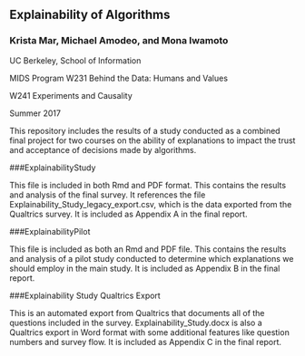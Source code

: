 ## Explainability of Algorithms
### Krista Mar, Michael Amodeo, and Mona Iwamoto

  UC Berkeley, School of Information
  
  MIDS Program
  W231 Behind the Data: Humans and Values
  
  W241 Experiments and Causality
  
  Summer 2017


This repository includes the results of a study conducted as a combined final project for two courses on the ability of explanations to impact the trust and acceptance of decisions made by algorithms.

###ExplainabilityStudy

This file is included in both Rmd and PDF format. This contains the results and analysis of the final survey. It references the file Explainability_Study_legacy_export.csv, which is the data exported from the Qualtrics survey. It is included as Appendix A in the final report.

###ExplainabilityPilot

This file is included as both an Rmd and PDF file. This contains the results and analysis of a pilot study conducted to determine which explanations we should employ in the main study. It is included as Appendix B in the final report.

###Explainability Study Qualtrics Export

This is an automated export from Qualtrics that documents all of the questions included in the survey. Explainability_Study.docx is also a Qualtrics export in Word format with some additional features like question numbers and survey flow. It is included as Appendix C in the final report.
